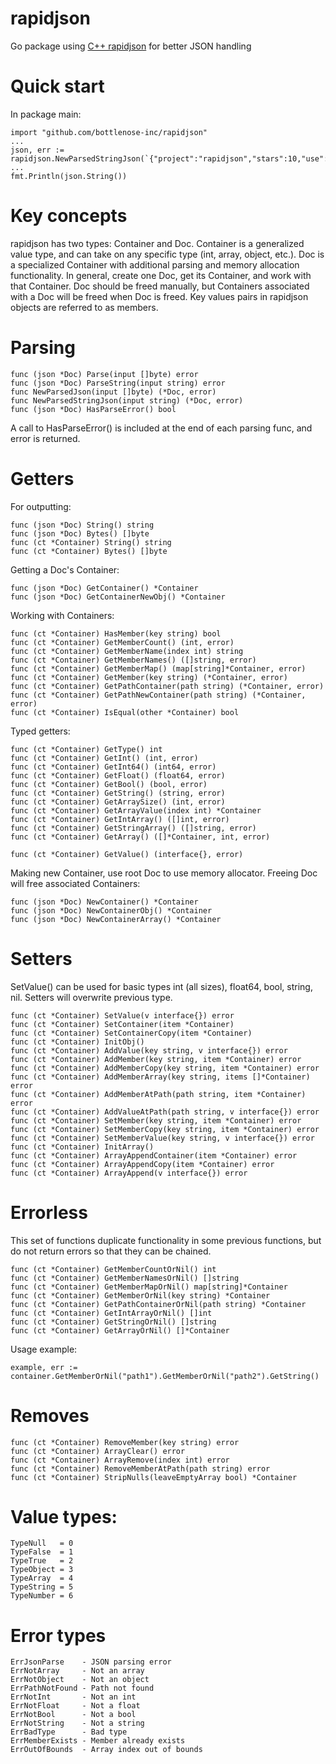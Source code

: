 # rapidjson

Go package using [C++ rapidjson](https://github.com/miloyip/rapidjson) for better JSON handling 

# Quick start

In package main:

    import "github.com/bottlenose-inc/rapidjson"
    ...
    json, err := rapidjson.NewParsedStringJson(`{"project":"rapidjson","stars":10,"use":"everywhere"}`)
    ...
    fmt.Println(json.String())

# Key concepts

rapidjson has two types: Container and Doc. Container is a generalized value type, and can take on any specific type (int, array, object, etc.). Doc is a specialized Container with additional parsing and memory allocation functionality. In general, create one Doc, get its Container, and work with that Container. Doc should be freed manually, but Containers associated with a Doc will be freed when Doc is freed. Key values pairs in rapidjson objects are referred to as members.

# Parsing

    func (json *Doc) Parse(input []byte) error
    func (json *Doc) ParseString(input string) error
    func NewParsedJson(input []byte) (*Doc, error)
    func NewParsedStringJson(input string) (*Doc, error)
    func (json *Doc) HasParseError() bool

A call to HasParseError() is included at the end of each parsing func, and error is returned.

# Getters

For outputting:

    func (json *Doc) String() string
    func (json *Doc) Bytes() []byte
    func (ct *Container) String() string
    func (ct *Container) Bytes() []byte

Getting a Doc's Container:

    func (json *Doc) GetContainer() *Container 
    func (json *Doc) GetContainerNewObj() *Container

Working with Containers:

    func (ct *Container) HasMember(key string) bool
    func (ct *Container) GetMemberCount() (int, error)
    func (ct *Container) GetMemberName(index int) string
    func (ct *Container) GetMemberNames() ([]string, error)
    func (ct *Container) GetMemberMap() (map[string]*Container, error) 
    func (ct *Container) GetMember(key string) (*Container, error)
    func (ct *Container) GetPathContainer(path string) (*Container, error)
    func (ct *Container) GetPathNewContainer(path string) (*Container, error)
    func (ct *Container) IsEqual(other *Container) bool

Typed getters:

    func (ct *Container) GetType() int
    func (ct *Container) GetInt() (int, error)
    func (ct *Container) GetInt64() (int64, error)
    func (ct *Container) GetFloat() (float64, error)
    func (ct *Container) GetBool() (bool, error)
    func (ct *Container) GetString() (string, error)
    func (ct *Container) GetArraySize() (int, error)
    func (ct *Container) GetArrayValue(index int) *Container
    func (ct *Container) GetIntArray() ([]int, error)
    func (ct *Container) GetStringArray() ([]string, error)
    func (ct *Container) GetArray() ([]*Container, int, error)

    func (ct *Container) GetValue() (interface{}, error)

Making new Container, use root Doc to use memory allocator. Freeing Doc will free associated Containers:

    func (json *Doc) NewContainer() *Container
    func (json *Doc) NewContainerObj() *Container
    func (json *Doc) NewContainerArray() *Container

# Setters

SetValue() can be used for basic types int (all sizes), float64, bool, string, nil. Setters will overwrite previous type.

    func (ct *Container) SetValue(v interface{}) error
    func (ct *Container) SetContainer(item *Container)
    func (ct *Container) SetContainerCopy(item *Container)
    func (ct *Container) InitObj()
    func (ct *Container) AddValue(key string, v interface{}) error
    func (ct *Container) AddMember(key string, item *Container) error
    func (ct *Container) AddMemberCopy(key string, item *Container) error
    func (ct *Container) AddMemberArray(key string, items []*Container) error
    func (ct *Container) AddMemberAtPath(path string, item *Container) error
    func (ct *Container) AddValueAtPath(path string, v interface{}) error
    func (ct *Container) SetMember(key string, item *Container) error
    func (ct *Container) SetMemberCopy(key string, item *Container) error
    func (ct *Container) SetMemberValue(key string, v interface{}) error 
    func (ct *Container) InitArray()
    func (ct *Container) ArrayAppendContainer(item *Container) error
    func (ct *Container) ArrayAppendCopy(item *Container) error
    func (ct *Container) ArrayAppend(v interface{}) error

# Errorless

This set of functions duplicate functionality in some previous functions, but do not return errors so that they can be chained.

    func (ct *Container) GetMemberCountOrNil() int
    func (ct *Container) GetMemberNamesOrNil() []string
    func (ct *Container) GetMemberMapOrNil() map[string]*Container
    func (ct *Container) GetMemberOrNil(key string) *Container
    func (ct *Container) GetPathContainerOrNil(path string) *Container
    func (ct *Container) GetIntArrayOrNil() []int
    func (ct *Container) GetStringOrNil() []string
    func (ct *Container) GetArrayOrNil() []*Container

Usage example:

    example, err := container.GetMemberOrNil("path1").GetMemberOrNil("path2").GetString()

# Removes

    func (ct *Container) RemoveMember(key string) error
    func (ct *Container) ArrayClear() error
    func (ct *Container) ArrayRemove(index int) error
    func (ct *Container) RemoveMemberAtPath(path string) error
    func (ct *Container) StripNulls(leaveEmptyArray bool) *Container

# Value types:

	TypeNull   = 0
	TypeFalse  = 1
	TypeTrue   = 2
	TypeObject = 3
	TypeArray  = 4
	TypeString = 5
	TypeNumber = 6

# Error types

	ErrJsonParse    - JSON parsing error
	ErrNotArray     - Not an array
	ErrNotObject    - Not an object
	ErrPathNotFound - Path not found
	ErrNotInt       - Not an int
	ErrNotFloat     - Not a float
	ErrNotBool      - Not a bool
	ErrNotString    - Not a string
	ErrBadType      - Bad type
	ErrMemberExists - Member already exists
	ErrOutOfBounds  - Array index out of bounds

